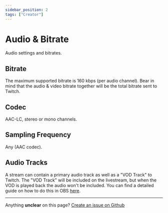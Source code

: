 ```yaml
---
sidebar_position: 2
tags: ["Creator"]
---
```


# Audio & Bitrate
Audio settings and bitrates.

## Bitrate
The maximum supported bitrate is 160 kbps (per audio channel). Bear in mind that the audio & video bitrate together will be the total bitrate sent to Twitch.

## Codec
AAC-LC, stereo or mono channels.

## Sampling Frequency
Any (AAC codec).

## Audio Tracks
A stream can contain a primary audio track as well as a "VOD Track" to Twitch. The "VOD Track" will be included on the livestream, but when the VOD is played back the audio won't be included. You can find a detailed guide on how to do this in OBS [here](https://obsproject.com/kb/twitch-vod-track-guide).

---
Anything **unclear** on this page? [Create an issue on Github](https://github.com/matthewbrandt/streamerwiki/issues/new)